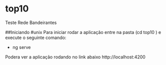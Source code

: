 # top10
Teste Rede Bandeirantes

##Iniciando
#unix
Para iniciar rodar a aplicação entre na pasta (cd top10 ) e execute o seguinte comando:
 -  ng serve

Podera ver a aplicação rodando no link abaixo
 http://localhost:4200
